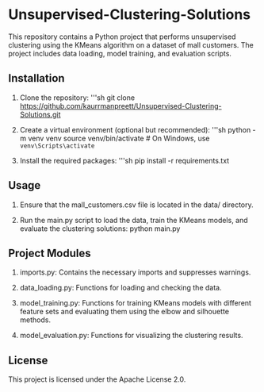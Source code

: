 # Unsupervised-Clustering-Solutions

This repository contains a Python project that performs unsupervised clustering using the KMeans algorithm on a dataset of mall customers. The project includes data loading, model training, and evaluation scripts.

## Installation
1. Clone the repository:
   '''sh
   git clone https://github.com/kaurrmanpreett/Unsupervised-Clustering-Solutions.git

2. Create a virtual environment (optional but recommended):
   '''sh
   python -m venv venv
   source venv/bin/activate   # On Windows, use `venv\Scripts\activate`

3. Install the required packages:
   '''sh
   pip install -r requirements.txt

## Usage
1. Ensure that the mall_customers.csv file is located in the data/ directory.

2. Run the main.py script to load the data, train the KMeans models, and evaluate the clustering solutions:
   python main.py

## Project Modules
1. imports.py: Contains the necessary imports and suppresses warnings.

2. data_loading.py: Functions for loading and checking the data.

3. model_training.py: Functions for training KMeans models with different feature sets and evaluating them using the elbow and silhouette methods.

4. model_evaluation.py: Functions for visualizing the clustering results.

## License
This project is licensed under the Apache License 2.0.
